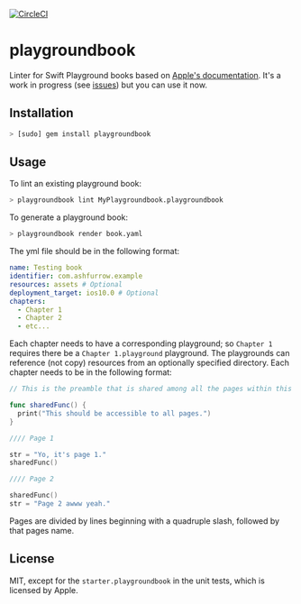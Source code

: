 [![CircleCI](https://circleci.com/gh/ashfurrow/playground-book-lint.svg?style=svg)](https://circleci.com/gh/ashfurrow/playground-book-lint)

# playgroundbook

Linter for Swift Playground books based on [Apple's documentation](https://developer.apple.com/library/prerelease/content/documentation/Xcode/Conceptual/swift_playgrounds_doc_format/index.html#//apple_ref/doc/uid/TP40017343-CH47-SW4). It's a work in progress (see [issues](https://github.com/ashfurrow/playground-book-lint/issues)) but you can use it now.

## Installation

```sh
> [sudo] gem install playgroundbook
```

## Usage

To lint an existing playground book:

```sh
> playgroundbook lint MyPlaygroundbook.playgroundbook
```

To generate a playground book:

```sh
> playgroundbook render book.yaml
```

The yml file should be in the following format:

```yaml
name: Testing book
identifier: com.ashfurrow.example
resources: assets # Optional
deployment_target: ios10.0 # Optional
chapters:
  - Chapter 1
  - Chapter 2
  - etc...
```

Each chapter needs to have a corresponding playground; so `Chapter 1` requires there be a `Chapter 1.playground` playground. The playgrounds can reference (not copy) resources from an optionally specified directory. Each chapter needs to be in the following format:

```swift
// This is the preamble that is shared among all the pages within this chapter.

func sharedFunc() {
  print("This should be accessible to all pages.")
}

//// Page 1

str = "Yo, it's page 1."
sharedFunc()

//// Page 2

sharedFunc()
str = "Page 2 awww yeah."
```

Pages are divided by lines beginning with a quadruple slash, followed by that pages name.

## License

MIT, except for the `starter.playgroundbook` in the unit tests, which is licensed by Apple.
